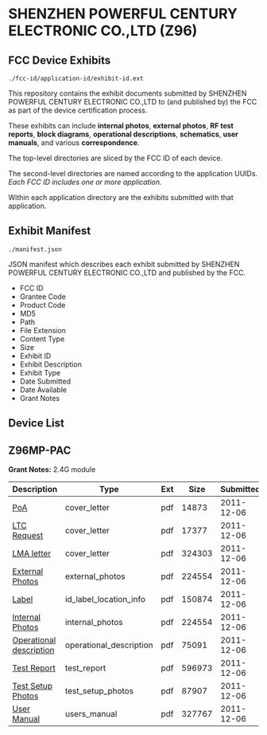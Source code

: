 # SHENZHEN POWERFUL CENTURY ELECTRONIC CO.,LTD (Z96)
## FCC Device Exhibits

```
./fcc-id/application-id/exhibit-id.ext
```

This repository contains the exhibit documents submitted by SHENZHEN POWERFUL CENTURY ELECTRONIC CO.,LTD to (and published by) the FCC as part of the device certification process.

These exhibits can include **internal photos**, **external photos**, **RF test reports**, **block diagrams**, **operational descriptions**, **schematics**, **user manuals**, and various **correspondence**.

The top-level directories are sliced by the FCC ID of each device.

The second-level directories are named according to the application UUIDs. *Each FCC ID includes one or more application.*

Within each application directory are the exhibits submitted with that application. 

## Exhibit Manifest

```
./manifest.json
```

JSON manifest which describes each exhibit submitted by SHENZHEN POWERFUL CENTURY ELECTRONIC CO.,LTD and published by the FCC.

- FCC ID
- Grantee Code
- Product Code
- MD5
- Path
- File Extension
- Content Type
- Size
- Exhibit ID
- Exhibit Description
- Exhibit Type
- Date Submitted
- Date Available
- Grant Notes

## Device List
## Z96MP-PAC
**Grant Notes:** 2.4G module

| Description | Type | Ext | Size | Submitted | Available |
| ----------- | ---- | --- | ---- | --------- | --------- |
| [PoA](Z96MP-PAC/48a15f62fd367084dfefa780c9356beb/1596055.pdf) | cover_letter | pdf | 14873 | 2011-12-06 | 2011-12-06 |
| [LTC Request](Z96MP-PAC/48a15f62fd367084dfefa780c9356beb/1596056.pdf) | cover_letter | pdf | 17377 | 2011-12-06 | 2011-12-06 |
| [LMA letter](Z96MP-PAC/48a15f62fd367084dfefa780c9356beb/1596057.pdf) | cover_letter | pdf | 324303 | 2011-12-06 | 2011-12-06 |
| [External Photos](Z96MP-PAC/48a15f62fd367084dfefa780c9356beb/1596058.pdf) | external_photos | pdf | 224554 | 2011-12-06 | 2011-12-06 |
| [Label](Z96MP-PAC/48a15f62fd367084dfefa780c9356beb/1596063.pdf) | id_label_location_info | pdf | 150874 | 2011-12-06 | 2011-12-06 |
| [Internal Photos](Z96MP-PAC/48a15f62fd367084dfefa780c9356beb/1596058.pdf) | internal_photos | pdf | 224554 | 2011-12-06 | 2011-12-06 |
| [Operational description](Z96MP-PAC/48a15f62fd367084dfefa780c9356beb/1596062.pdf) | operational_description | pdf | 75091 | 2011-12-06 | 2011-12-06 |
| [Test Report](Z96MP-PAC/48a15f62fd367084dfefa780c9356beb/1596061.pdf) | test_report | pdf | 596973 | 2011-12-06 | 2011-12-06 |
| [Test Setup Photos](Z96MP-PAC/48a15f62fd367084dfefa780c9356beb/1596060.pdf) | test_setup_photos | pdf | 87907 | 2011-12-06 | 2011-12-06 |
| [User Manual](Z96MP-PAC/48a15f62fd367084dfefa780c9356beb/1596064.pdf) | users_manual | pdf | 327767 | 2011-12-06 | 2011-12-06 |
